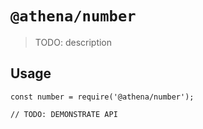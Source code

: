 # `@athena/number`

> TODO: description

## Usage

```
const number = require('@athena/number');

// TODO: DEMONSTRATE API
```
